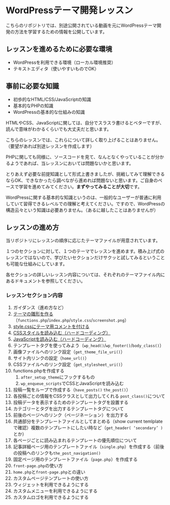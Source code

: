 # WordPressテーマ開発レッスン
こちらのリポジトリでは、別途公開されている動画を元にWordPressテーマ開発の方法を学習するための情報を公開しています。

## レッスンを進めるために必要な環境
- WordPressを利用できる環境（ローカル環境推奨）
- テキストエディタ（使いやすいものでOK）

## 事前に必要な知識
- 初歩的なHTML/CSS/JavaScriptの知識
- 基本的なPHPの知識
- WordPressの基本的な仕組みの知識

HTMLやCSS、JavaScriptに関しては、自分でスラスラ書けるとベターですが、読んで意味がわかるくらいでも大丈夫だと思います。

こちらのレッスンでは、これらについて詳しく取り上げることはありません。（要望があれば別途レッスンを作成します）

PHPに関しても同様に、ソースコードを見て、なんとなくやっていることが分かるようであれば、当レッスンにおいては問題ないかと思います。

とりあえず必要な前提知識として形式上書きましたが、挑戦してみて理解できるならOK、できなかったら調べながら進めれば問題ないと思います。ご自身のペースで学習を進めてみてください。**まずやってみることが大切**です。

WordPressに関する基本的な知識というのは、一般的なユーザーが普通に利用していて習得できるレベルでの理解と考えてください。ですので、WordPressの構造云々という知識は必要ありません。（あるに越したことはありませんが）

## レッスンの進め方
当リポジトリにレッスンの順序に応じたテーマファイルが用意されています。

１つのセクションに対して、１つのテーマでレッスンを進めます。積み上げ式のレッスンではないので、学びたいセクションだけサクッと試してみるということも可能な仕組みにしています。

各セクションの詳しいレッスン内容については、それぞれのテーマファイル内にあるドキュメントを参照してください。

### レッスンセクション内容
1. ガイダンス（進め方など）
1. [テーマの雛形を作る](https://github.com/Olein-jp/wp-theme-develop-lesson/tree/master/wp-lesson-01)（`functions.php`/`index.php`/`style.css`/`screenshot.png`）
1. [style.cssにテーマ用コメントを付ける](https://github.com/Olein-jp/wp-theme-develop-lesson/tree/master/wp-lesson-02)
1. [CSSスタイルを読み込む（ハードコーディング）](https://github.com/Olein-jp/wp-theme-develop-lesson/tree/master/wp-lesson-03)
1. [JavaScriptを読み込む（ハードコーディング）](https://github.com/Olein-jp/wp-theme-develop-lesson/tree/master/wp-lesson-04)
1. テンプレートタグを使ってみよう（`wp_head()`/`wp_footer()`/`body_class()`）
1. 画像ファイルへのリンク設定（`get_theme_file_uri()`）
1. サイト内リンクの設定（`home_url()`）
1. CSSファイルへのリンク設定（`get_stylesheet_uri()`）
1. functions.phpを作成する
	1. `after_setup_theme`にフックするもの
	1. `wp_enqueue_scripts`でCSSとJavaScriptを読み込む
1. 投稿一覧をループで作成する（`have_posts()` `the_post()`）
1. 各投稿ごとの情報をCSSクラスとして出力してくれる `post_class()`について
1. 投稿データを表示するためのテンプレートタグを設置する
1. カテゴリーとタグを出力するテンプレートタグについて
1. 前後のページへのリンク（ページネーション）を出力する
1. 共通部分をテンプレートファイルとしてまとめる（show current temlplateで確認）複数のテンプレートにしたい時など（`get_header( ‘secondary’ )`とか）
1. 各ページごとに読み込まれるテンプレートの優先順位について
1. 記事詳細ページ用のテンプレートファイル（`single.php`）を作成する（前後の投稿へのリンクも`the_post_navigation()`
1. 固定ページ用のテンプレートファイル（`page.php`）を作成する 
1. `front-page.php`の使い方
1. `home.php`と`front-page.php`との違い
1. カスタムページテンプレートの使い方
1. ウィジェットを利用できるようにする
1. カスタムメニューを利用できるようにする
1. カスタムロゴを利用できるようにする